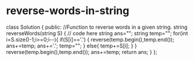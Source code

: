 # reverse-words-in-string
class Solution
{
    public:
    //Function to reverse words in a given string.
    string reverseWords(string S) 
    { 
        // code here 
    string ans="";
    string temp="";
    for(int i=S.size()-1;i>=0;i--){
        if(S[i]=='.')
        {
            reverse(temp.begin(),temp.end());
            ans+=temp;
            ans+='.';
            temp="";
        }
        else{
            temp+=S[i];
        }
    }
    reverse(temp.begin(),temp.end());
            ans+=temp;
            return ans;
    }
};
